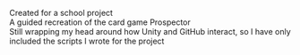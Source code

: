 Created for a school project  
A guided recreation of the card game Prospector  
Still wrapping my head around how Unity and GitHub interact, so I have only included the scripts I wrote for the project
